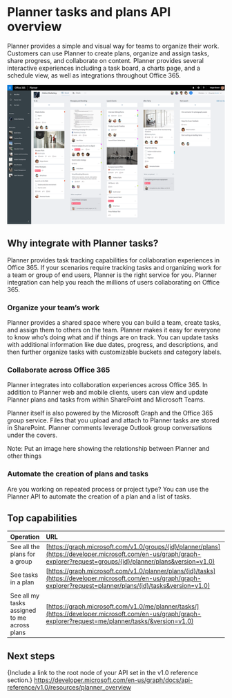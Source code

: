 # Planner tasks and plans API overview
Planner provides a simple and visual way for teams to organize their work.  Customers can use Planner to create plans, organize and assign tasks, share progress, and collaborate on content.  Planner provides several interactive experiences including a task board, a charts page, and a schedule view, as well as integrations throughout Office 365.

![alt text](https://raw.githubusercontent.com/microsoftgraph/microsoft-graph-docs/2742019740c2e0bb851dcac3aa643bdc799f0baa/concepts/images/plannerboard.png "Image of Planner board")


## Why integrate with Planner tasks?
Planner provides task tracking capabilities for collaboration experiences in Office 365.  If your scenarios require tracking tasks and organizing work for a team or group of end users, Planner is the right service for you.  Planner integration can help you reach the millions of users collaborating on Office 365. 

### Organize your team’s work
Planner provides a shared space where you can build a team, create tasks, and assign them to others on the team.  Planner makes it easy for everyone to know who’s doing what and if things are on track.  You can update tasks with additional information like due dates, progress, and descriptions, and then further organize tasks with customizable buckets and category labels.   

### Collaborate across Office 365
Planner integrates into collaboration experiences across Office 365.  In addition to Planner web and mobile clients, users can view and update Planner plans and tasks from within SharePoint and Microsoft Teams.  

Planner itself is also powered by the Microsoft Graph and the Office 365 group service.  Files that you upload and attach to Planner tasks are stored in SharePoint.  Planner comments leverage Outlook group conversations under the covers.

Note: Put an image here showing the relationship between Planner and other things

### Automate the creation of plans and tasks
Are you working on repeated process or project type? You can use the Planner API to automate the creation of a plan and a list of tasks.  
 
## Top capabilities

|Operation|URL|
|:--------|:--|
|See all the plans for a group|[https://graph.microsoft.com/v1.0/groups/{id}/planner/plans](https://developer.microsoft.com/en-us/graph/graph-explorer?request=groups/{id}/planner/plans&version=v1.0)|
|See tasks in a plan|[https://graph.microsoft.com/v1.0/planner/plans/{id}/tasks](https://developer.microsoft.com/en-us/graph/graph-explorer?request=planner/plans/{id}/tasks&version=v1.0)|
|See all my tasks assigned to me across plans|[https://graph.microsoft.com/v1.0/me/planner/tasks/](https://developer.microsoft.com/en-us/graph/graph-explorer?request=me/planner/tasks/&version=v1.0)|


## Next steps
{Include a link to the root node of your API set in the v1.0 reference section.}
https://developer.microsoft.com/en-us/graph/docs/api-reference/v1.0/resources/planner_overview
